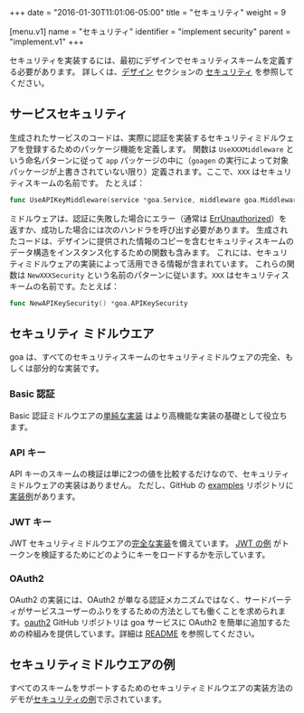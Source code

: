 +++
date = "2016-01-30T11:01:06-05:00"
title = "セキュリティ"
weight = 9

[menu.v1]
name = "セキュリティ"
identifier = "implement security"
parent = "implement.v1"
+++

セキュリティを実装するには、最初にデザインでセキュリティスキームを定義する必要があります。
詳しくは、[デザイン](/ja/v1/design) セクションの [セキュリティ](/ja/v1/design/security) を参照してください。

## サービスセキュリティ

生成されたサービスのコードは、実際に認証を実装するセキュリティミドルウェアを登録するためのパッケージ機能を定義します。
関数は `UseXXXMiddleware` という命名パターンに従って `app` パッケージの中に（`goagen` の実行によって対象パッケージが上書きされていない限り）定義されます。ここで、`XXX` はセキュリティスキームの名前です。
たとえば：

```go
func UseAPIKeyMiddleware(service *goa.Service, middleware goa.Middleware)
```

ミドルウェアは、認証に失敗した場合にエラー（通常は [ErrUnauthorized](/v1/reference/goa/#a-name-pkg-variables-variables-a)）を返すか、成功した場合には次のハンドラを呼び出す必要があります。
生成されたコードは、デザインに提供された情報のコピーを含むセキュリティスキームのデータ構造をインスタンス化するための関数も含みます。
これには、セキュリティミドルウェアの実装によって活用できる情報が含まれています。
これらの関数は `NewXXXSecurity` という名前のパターンに従います。`XXX` はセキュリティスキームの名前です。たとえば：

```go
func NewAPIKeySecurity() *goa.APIKeySecurity
```

## セキュリティ ミドルウエア

goa は、すべてのセキュリティスキームのセキュリティミドルウェアの完全、もしくは部分的な実装です。

### Basic 認証

Basic 認証ミドルウエアの[単純な実装](https://github.com/goadesign/goa/blob/v1/middleware/security/basicauth/basicauth.go) はより高機能な実装の基礎として役立ちます。

### API キー


API キーのスキームの検証は単に2つの値を比較するだけなので、セキュリティミドルウェアの実装はありません。
ただし、GitHub の [examples](https://github.com/goadesign/examples/tree/v1) リポジトリに[実装例](https://github.com/goadesign/examples/blob/v1/security/api_key.go)があります。

### JWT キー

JWT セキュリティミドルウエアの[完全な実装](/v1/reference/goa/middleware/security/jwt/)を備えています。
[JWT の例](https://github.com/goadesign/examples/blob/v1/security/jwt.go) がトークンを検証するためにどのようにキーをロードするかを示しています。

### OAuth2

OAuth2 の実装には、OAuth2 が単なる認証メカニズムではなく、サードパーティがサービスユーザーのふりをするための方法としても働くことを求められます。[oauth2](https://github.com/goadesign/oauth2) GitHub リポジトリは goa サービスに OAuth2 を簡単に追加するための枠組みを提供しています。詳細は [README](https://GitHub.com/goadesign/oauth2/blob/master/README.md) を参照してください。

## セキュリティミドルウエアの例

すべてのスキームをサポートするためのセキュリティミドルウエアの実装方法のデモが[セキュリティの例](https://github.com/goadesign/examples/tree/v1/security)で示されています。
